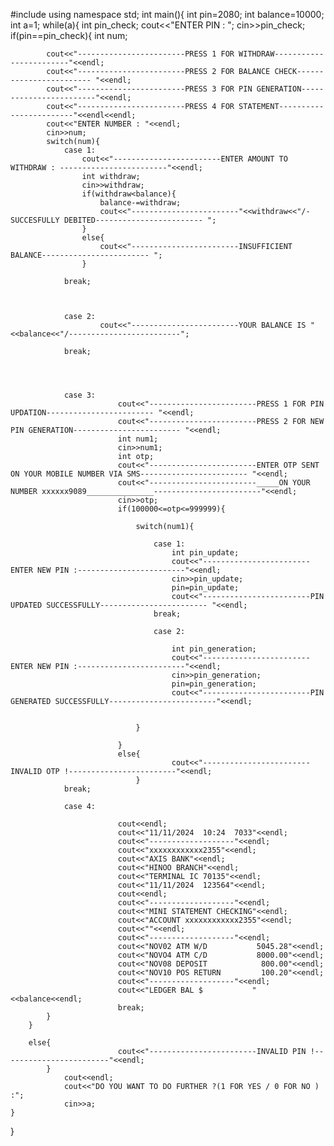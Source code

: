 #include<iostream>
using namespace std;
int main(){
    int pin=2080;
    int balance=10000;
    int a=1;
    while(a){
        int pin_check;
        cout<<"ENTER PIN : ";
        cin>>pin_check;
        if(pin==pin_check){
            int num;
            
            cout<<"------------------------PRESS 1 FOR WITHDRAW------------------------"<<endl;
            cout<<"------------------------PRESS 2 FOR BALANCE CHECK------------------------ "<<endl;
            cout<<"------------------------PRESS 3 FOR PIN GENERATION------------------------"<<endl;
            cout<<"------------------------PRESS 4 FOR STATEMENT------------------------"<<endl<<endl;
            cout<<"ENTER NUMBER : "<<endl;
            cin>>num;
            switch(num){
                case 1: 
                    cout<<"------------------------ENTER AMOUNT TO WITHDRAW : ------------------------"<<endl;
                    int withdraw;
                    cin>>withdraw;
                    if(withdraw<balance){
                        balance-=withdraw;
                        cout<<"------------------------"<<withdraw<<"/- SUCCESFULLY DEBITED------------------------ ";
                    }
                    else{
                        cout<<"------------------------INSUFFICIENT BALANCE------------------------ ";
                    }
                
                break;
                


                case 2:
                        cout<<"------------------------YOUR BALANCE IS "<<balance<<"/-------------------------";
                
                break;
                
                
                
                
                case 3:
                            cout<<"------------------------PRESS 1 FOR PIN UPDATION------------------------ "<<endl;
                            cout<<"------------------------PRESS 2 FOR NEW PIN GENERATION------------------------ "<<endl;
                            int num1;
                            cin>>num1;
                            int otp;
                            cout<<"------------------------ENTER OTP SENT ON YOUR MOBILE NUMBER VIA SMS------------------------ "<<endl;
                            cout<<"------------------------_____ON YOUR NUMBER xxxxxx9089_______________------------------------"<<endl;
                            cin>>otp;
                            if(100000<=otp<=999999){

                                switch(num1){

                                    case 1:
                                        int pin_update;
                                        cout<<"------------------------ENTER NEW PIN :------------------------"<<endl;
                                        cin>>pin_update;
                                        pin=pin_update;
                                        cout<<"------------------------PIN UPDATED SUCCESSFULLY------------------------ "<<endl;
                                    break;

                                    case 2:

                                        int pin_generation;
                                        cout<<"------------------------ENTER NEW PIN :------------------------"<<endl;
                                        cin>>pin_generation;
                                        pin=pin_generation;
                                        cout<<"------------------------PIN GENERATED SUCCESSFULLY------------------------"<<endl;
                                    

                                }

                            }
                            else{
                                        cout<<"------------------------INVALID OTP !------------------------"<<endl;
                                }
                break;

                case 4:

                            cout<<endl;
                            cout<<"11/11/2024  10:24  7033"<<endl;
                            cout<<"-------------------"<<endl;
                            cout<<"xxxxxxxxxxxx2355"<<endl;
                            cout<<"AXIS BANK"<<endl;
                            cout<<"HINOO BRANCH"<<endl;
                            cout<<"TERMINAL IC 70135"<<endl;
                            cout<<"11/11/2024  123564"<<endl;
                            cout<<endl;
                            cout<<"-------------------"<<endl;
                            cout<<"MINI STATEMENT CHECKING"<<endl;
                            cout<<"ACCOUNT xxxxxxxxxxxx2355"<<endl;
                            cout<<""<<endl;
                            cout<<"-------------------"<<endl;
                            cout<<"NOV02 ATM W/D           5045.28"<<endl;
                            cout<<"NOVO4 ATM C/D           8000.00"<<endl;
                            cout<<"NOV08 DEPOSIT            800.00"<<endl;
                            cout<<"NOV10 POS RETURN         100.20"<<endl;
                            cout<<"-------------------"<<endl;
                            cout<<"LEDGER BAL $           "<<balance<<endl;
                            break;
            }
        }

        else{
                            cout<<"------------------------INVALID PIN !------------------------"<<endl;
            }
                cout<<endl;
                cout<<"DO YOU WANT TO DO FURTHER ?(1 FOR YES / 0 FOR NO ) :";
                cin>>a;
    }
}
